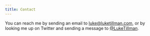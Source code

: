 ```yaml
---
title: Contact
---
```


You can reach me by sending an email to [luke@luketillman.com](mailto:luke@luketillman.com), or by looking me up on
Twitter and sending a message to [@LukeTillman](http://twitter.com/LukeTillman).
